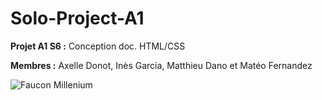 # Solo-Project-A1
**Projet A1 S6 :** Conception doc. HTML/CSS

**Membres :** Axelle Donot, Inès Garcia, Matthieu Dano et Matéo Fernandez

![Faucon Millenium](https://media1.tenor.com/images/087112219740a497a57e39d0ea58368a/tenor.gif)
